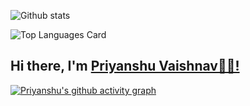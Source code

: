 
![Github stats](https://github-readme-stats.vercel.app/api?username=PranshVaishnav&theme=highcontrast&show_icons=true&count_private=true)

![Top Languages Card](https://github-readme-stats.vercel.app/api/top-langs/?username=PranshVaishnav)
## Hi there, I'm <a href=" https://pranshvaishnav.github.io/Portfolio-Website">Priyanshu Vaishnav👋🏼!</a>

[![Priyanshu's github activity graph](https://activity-graph.herokuapp.com/graph?username=PranshVaishnav&theme=react-dark)](https://git.io/PranshVaishnav)
